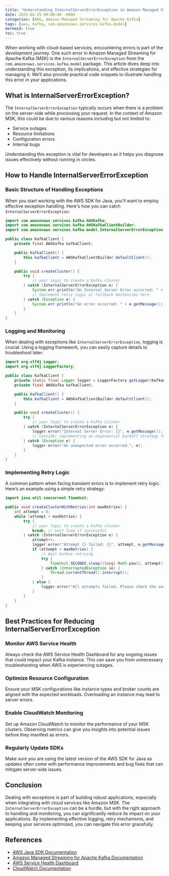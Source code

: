 ```yaml
---
title: "Understanding InternalServerErrorException in Amazon Managed Streaming for Apache Kafka"
date: 2025-04-25 09:00:00 -0000
categories: [AWS, Amazon Managed Streaming for Apache Kafka]
tags: [aws, kafka, com.amazonaws.services.kafka.model]
mermaid: true
toc: true
---
```



When working with cloud-based services, encountering errors is part of the development journey. One such error in Amazon Managed Streaming for Apache Kafka (MSK) is the `InternalServerErrorException` from the `com.amazonaws.services.kafka.model` package. This article dives deep into understanding this exception, its implications, and effective strategies for managing it. We’ll also provide practical code snippets to illustrate handling this error in your applications.

## What is InternalServerErrorException?

The `InternalServerErrorException` typically occurs when there is a problem on the server-side while processing your request. In the context of Amazon MSK, this could be due to various reasons including but not limited to:

- Service outages
- Resource limitations
- Configuration errors
- Internal bugs

Understanding this exception is vital for developers as it helps you diagnose issues effectively without running in circles.

## How to Handle InternalServerErrorException

### Basic Structure of Handling Exceptions

When you start working with the AWS SDK for Java, you'll want to employ effective exception handling. Here's how you can catch `InternalServerErrorException`:

```java
import com.amazonaws.services.kafka.AWSKafka;
import com.amazonaws.services.kafka.AWSKafkaClientBuilder;
import com.amazonaws.services.kafka.model.InternalServerErrorException;

public class KafkaClient {
    private final AWSKafka kafkaClient;

    public KafkaClient() {
        this.kafkaClient = AWSKafkaClientBuilder.defaultClient();
    }

    public void createCluster() {
        try {
            // your logic to create a Kafka cluster
        } catch (InternalServerErrorException e) {
            System.err.println("An Internal Server Error occurred: " + e.getMessage());
            // Implement retry logic or fallback mechanisms here
        } catch (Exception e) {
            System.err.println("An error occurred: " + e.getMessage());
        }
    }
}
```

### Logging and Monitoring

When dealing with exceptions like `InternalServerErrorException`, logging is crucial. Using a logging framework, you can easily capture details to troubleshoot later:

```java
import org.slf4j.Logger;
import org.slf4j.LoggerFactory;

public class KafkaClient {
    private static final Logger logger = LoggerFactory.getLogger(KafkaClient.class);
    private final AWSKafka kafkaClient;

    public KafkaClient() {
        this.kafkaClient = AWSKafkaClientBuilder.defaultClient();
    }

    public void createCluster() {
        try {
            // your logic to create a Kafka cluster
        } catch (InternalServerErrorException e) {
            logger.error("Internal Server Error: {}", e.getMessage());
            // Consider implementing an exponential backoff strategy for retries
        } catch (Exception e) {
            logger.error("An unexpected error occurred.", e);
        }
    }
}
```

### Implementing Retry Logic

A common pattern when facing transient errors is to implement retry logic. Here’s an example using a simple retry strategy:

```java
import java.util.concurrent.TimeUnit;

public void createClusterWithRetries(int maxRetries) {
    int attempt = 0;
    while (attempt < maxRetries) {
        try {
            // your logic to create a Kafka cluster
            break; // exit loop if successful
        } catch (InternalServerErrorException e) {
            attempt++;
            logger.error("Attempt {} failed: {}", attempt, e.getMessage());
            if (attempt < maxRetries) {
                // Wait before retrying
                try {
                    TimeUnit.SECONDS.sleep((long) Math.pow(2, attempt)); // Exponential backoff
                } catch (InterruptedException ie) {
                    Thread.currentThread().interrupt();
                }
            } else {
                logger.error("All attempts failed. Please check the service status.");
            }
        }
    }
}
```

## Best Practices for Reducing InternalServerErrorException

### Monitor AWS Service Health

Always check the AWS Service Health Dashboard for any ongoing issues that could impact your Kafka instance. This can save you from unnecessary troubleshooting when AWS is experiencing outages.

### Optimize Resource Configuration

Ensure your MSK configurations like instance types and broker counts are aligned with the expected workloads. Overloading an instance may lead to server errors.

### Enable CloudWatch Monitoring

Set up Amazon CloudWatch to monitor the performance of your MSK clusters. Observing metrics can give you insights into potential issues before they manifest as errors.

### Regularly Update SDKs

Make sure you are using the latest version of the AWS SDK for Java as updates often come with performance improvements and bug fixes that can mitigate server-side issues.

## Conclusion

Dealing with exceptions is part of building robust applications, especially when integrating with cloud services like Amazon MSK. The `InternalServerErrorException` can be a hurdle, but with the right approach to handling and monitoring, you can significantly reduce its impact on your applications. By implementing effective logging, retry mechanisms, and keeping your services optimized, you can navigate this error gracefully.

## References

- [AWS Java SDK Documentation](https://docs.aws.amazon.com/sdk-for-java/latest/developer-guide/home.html)
- [Amazon Managed Streaming for Apache Kafka Documentation](https://docs.aws.amazon.com/msk/latest/developerguide/what-is-msk.html)
- [AWS Service Health Dashboard](https://status.aws.amazon.com/)
- [CloudWatch Documentation](https://docs.aws.amazon.com/cloudwatch/index.html)